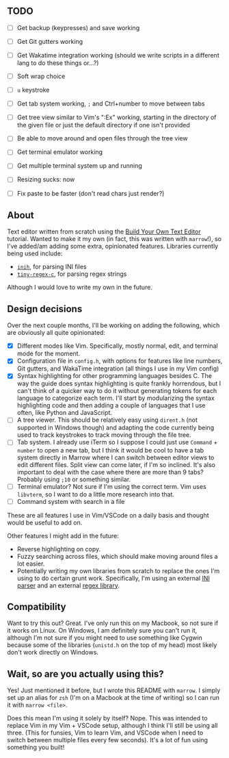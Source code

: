 ## TODO

- [ ] Get backup (keypresses) and save working
- [ ] Get Git gutters working
- [ ] Get Wakatime integration working (should we write scripts in a different lang to do these things or...?)
- [ ] Soft wrap choice
- [ ] `u` keystroke

- [ ] Get tab system working, `;` and Ctrl+number to move between tabs
- [ ] Get tree view similar to Vim's ":Ex" working, starting in the directory of the given file or just the default directory if one isn't provided
- [ ] Be able to move around and open files through the tree view
- [ ] Get terminal emulator working
- [ ] Get multiple terminal system up and running

- [ ] Resizing sucks: now
- [ ] Fix paste to be faster (don't read chars just render?)

## About

Text editor written from scratch using the [Build Your Own Text Editor](https://viewsourcecode.org/snaptoken/kilo/) tutorial. Wanted to make it my own (in fact, this was written with `marrow`!), so I've added/am adding some extra, opinionated features. Libraries currently being used include:

* [`inih`](https://github.com/benhoyt/inih), for parsing INI files
* [`tiny-regex-c`](https://github.com/kokke/tiny-regex-c), for parsing regex strings

Although I would love to write my own in the future.

## Design decisions

Over the next couple months, I'll be working on adding the following, which are obviously all quite opinionated:

- [X] Different modes like Vim. Specifically, mostly normal, edit, and terminal mode for the moment.
- [X] Configuration file in `config.h`, with options for features like line numbers, Git gutters, and WakaTime integration (all things I use in my Vim config) 
- [X] Syntax highlighting for other programming languages besides C. The way the guide does syntax highlighting is quite frankly horrendous, but I can't think of a quicker way to do it without generating tokens for each language to categorize each term. I'll start by modularizing the syntax highlighting code and then adding a couple of languages that I use often, like Python and JavaScript.
- [ ] A tree viewer. This should be relatively easy using `dirent.h` (not supported in Windows though) and adapting the code currently being used to track keystrokes to track moving through the file tree.
- [ ] Tab system. I already use iTerm so I suppose I could just use `Command` + `number` to open a new tab, but I think it would be cool to have a tab system directly in Marrow where I can switch between editor views to edit different files. Split view can come later, if I'm so inclined. It's also important to deal with the case where there are more than 9 tabs? Probably using `;10` or something similar.
- [ ] Terminal emulator? Not sure if I'm using the correct term. Vim uses `libvterm`, so I want to do a little more research into that.
- [ ] Command system with search in a file

These are all features I use in Vim/VSCode on a daily basis and thought would be useful to add on. 

Other features I might add in the future: 

* Reverse highlighting on copy.
* Fuzzy searching across files, which should make moving around files a lot easier.
* Potentially writing my own libraries from scratch to replace the ones I'm using to do certain grunt work. Specifically, I'm using an external [INI parser](https://github.com/benhoyt/inih) and an external [regex library](https://github.com/kokke/tiny-regex-c).

## Compatibility

Want to try this out? Great. I've only run this on my Macbook, so not sure if it works on Linux. On Windows, I am definitely sure you can't run it, although I'm not sure if you might need to use something like Cygwin because some of the libraries (`unistd.h` on the top of my head) most likely don't work directly on Windows.

## Wait, so are you actually using this?

Yes! Just mentioned it before, but I wrote this README with `marrow`. I simply set up an alias for `zsh` (I'm on a Macbook at the time of writing) so I can run it with `marrow <file>`.

Does this mean I'm using it solely by itself? Nope. This was intended to replace Vim in my Vim + VSCode setup, although I think I'll still be using all three. (This for funsies, Vim to learn Vim, and VSCode when I need to switch between multiple files every few seconds). It's a lot of fun using something you built!
